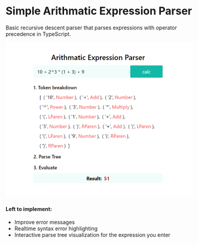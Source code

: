 # Simple Arithmatic Expression Parser

Basic recursive descent parser that parses expressions with operator precedence in TypeScript.

<img src="./client/public/app-screenshot.png" width="500">

#### Left to implement:

- Improve error messages
- Realtime syntax error highlighting
- Interactive parse tree visualization for the expression you enter
